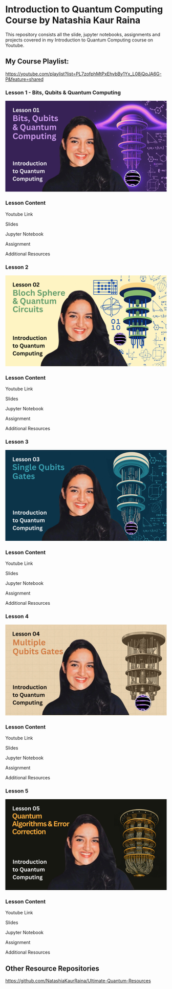 # Introduction to Quantum Computing Course by Natashia Kaur Raina
This repository consists all the slide, jupyter notebooks, assignments and projects covered in my Introduction to Quantum Computing course on Youtube.

<b><h2>My Course Playlist:</b></h2>

https://youtube.com/playlist?list=PL7zofphMtPxEhvbBy1Yx_L08jQqJA6G-P&feature=shared

<b><h3>Lesson 1 - Bits, Qubits & Quantum Computing</h3></b>

![image](https://github.com/NatashiaKaurRaina/Introduction-to-Quantum-Computing-Course-by-Natashia-Kaur-Raina/blob/main/Quantum%20Course%20Image%20(1).png)

<b><h3>Lesson Content</h3></b>

Youtube Link

Slides

Jupyter Notebook

Assignment

Additional Resources

<b><h3>Lesson 2</h3></b>

![image](https://github.com/NatashiaKaurRaina/Introduction-to-Quantum-Computing-Course-by-Natashia-Kaur-Raina/blob/main/Quantum%20Course%20Image%20(2).png)

<b><h3>Lesson Content</h3></b>

Youtube Link

Slides

Jupyter Notebook

Assignment

Additional Resources

<b><h3>Lesson 3</h3></b>

![image](https://github.com/NatashiaKaurRaina/Introduction-to-Quantum-Computing-Course-by-Natashia-Kaur-Raina/blob/main/Quantum%20Course%20Image%20(3).png)

<b><h3>Lesson Content</h3></b>

Youtube Link

Slides

Jupyter Notebook

Assignment

Additional Resources

<b><h3>Lesson 4</h3></b>

![image](https://github.com/NatashiaKaurRaina/Introduction-to-Quantum-Computing-Course-by-Natashia-Kaur-Raina/blob/main/Quantum%20Course%20Image%20(4).png)

<b><h3>Lesson Content</h3></b>

Youtube Link

Slides

Jupyter Notebook

Assignment

Additional Resources

<b><h3>Lesson 5</h3></b>

![image](https://github.com/NatashiaKaurRaina/Introduction-to-Quantum-Computing-Course-by-Natashia-Kaur-Raina/blob/main/Quantum%20Course%20Image%20(5).png)

<b><h3>Lesson Content</h3></b>

Youtube Link

Slides

Jupyter Notebook

Assignment

Additional Resources


<b><h2>Other Resource Repositories</b></h2>

https://github.com/NatashiaKaurRaina/Ultimate-Quantum-Resources
